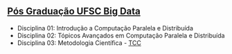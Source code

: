 ## [Pós Graduação UFSC Big Data](./pos-ufsc-big-data/)
* Disciplina 01: Introdução a Computação Paralela e Distribuída
* Disciplina 02: Tópicos Avançados em Computação Paralela e Distribuída
* Disciplina 03: Metodologia Científica - [TCC](https://drive.google.com/drive/u/0/folders/0B44cPtLARC6qYUktRFRsQmVCSzQ)
      
